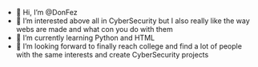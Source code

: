 - 👋 Hi, I’m @DonFez
- 👀 I’m interested above all in CyberSecurity but I also really like the way webs are made and what con you do with them
- 🌱 I’m currently learning Python and HTML
- 💞️ I’m looking forward to finally reach college and find a lot of people with the same interests and create CyberSecurity projects

